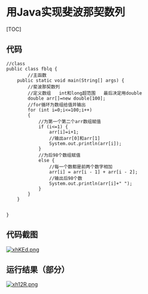 # 用Java实现斐波那契数列

[TOC]

## 代码

```
//class
public class fblq {
        //主函数  
    public static void main(String[] args) {       
        //斐波那契数列
        //定义数组   int和long超范围   最后决定用double
        double arr[]=new double[100];
        //for循环为数组给值并输出
        for (int i=0;i<=100;i++)                    
        {
            //为第一个第二个arr数组赋值
            if (i<=1) {                              
                arr[i]=i+1;
                //输出arr[0]和arr[1]
                System.out.println(arr[i]);          
            }
            //为后98个数组赋值
            else {
                //每一个数都是前两个数字相加
                arr[i] = arr[i - 1] + arr[i - 2];
                //输出后98个数
                System.out.println(arr[i]+" ");      
            }
        }
    }


}
```

## 代码截图

[![xhKEd.png](https://s1.ax2x.com/2018/05/16/xhKEd.png)](https://simimg.com/i/xhKEd)

## 运行结果（部分）

[![xh12R.png](https://s1.ax2x.com/2018/05/16/xh12R.png)](https://simimg.com/i/xh12R)

